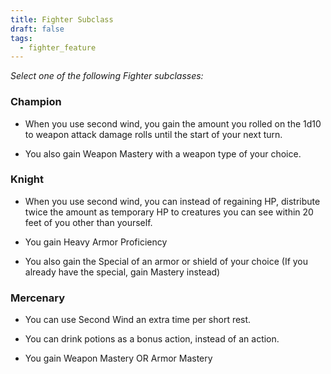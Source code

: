 ```yaml
---
title: Fighter Subclass
draft: false
tags:
  - fighter_feature
---
```


*Select one of the following Fighter subclasses:*

### Champion

- When you use second wind, you gain the amount you rolled on the 1d10 to weapon attack damage rolls until the start of your next turn.

- You also gain Weapon Mastery with a weapon type of your choice.

### Knight

- When you use second wind, you can instead of regaining HP, distribute twice the amount as temporary HP to creatures you can see within 20 feet of you other than yourself.

- You gain Heavy Armor Proficiency

- You also gain the Special of an armor or shield of your choice (If you already have the special, gain Mastery instead)

### Mercenary

- You can use Second Wind an extra time per short rest.

- You can drink potions as a bonus action, instead of an action.

- You gain Weapon Mastery OR Armor Mastery